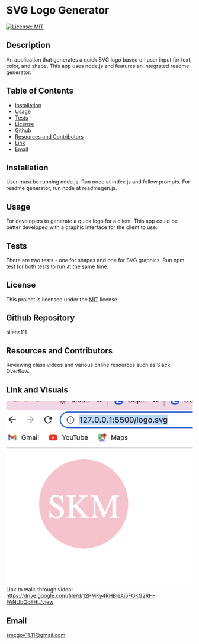 # SVG Logo Generator
  [![License: MIT](https://img.shields.io/badge/License-MIT-yellow.svg)](https://opensource.org/licenses/MIT)
  ## Description
  An application that generates a quick SVG logo based on user input for text, color, and shape.  This app uses node.js and features an integrated readme generator.
  ## Table of Contents
  * [Installation](#installation)
  * [Usage](#usage)
  * [Tests](#tests)
  * [License](#license)
  * [Github](#github)
  * [Resources and Contributors](#resources-and-contributors)
  * [Link](#link)
  * [Email](#email)
  
 ## Installation
 User must be running node.js.  Run node at index.js and follow prompts.  For readme generator, run node at readmegen.js.
 ## Usage
 For developers to generate a quick logo for a client.  This app could be better developed with a graphic interface for the client to use.
 ## Tests
 There are two tests - one for shapes and one for SVG graphics.  Run npm test for both tests to run at the same time.
 ## License
 This project is licensed under the [MIT](https://opensource.org/licenses/MIT) license.
 ## Github Repository
 aliehs111
 ## Resources and Contributors
 Reviewing class videos and various online resources such as Slack Overflow.
 ## Link and Visuals
 ![alt text](/images/Screenshot%202023-07-30%20at%206.05.28%20PM.png)
 Link to walk-through video:  https://drive.google.com/file/d/12PMKy4RHBleAi5FOKG2RH-FANUbQoEHL/view
 ## Email
 smcgov11.11@gmail.com
    
  